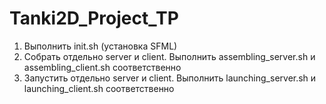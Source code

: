 # Tanki2D_Project_TP

1. Выполнить init.sh (установка SFML)
2. Собрать отдельно server и client. Выполнить assembling_server.sh и assembling_client.sh соответственно
3. Запустить отдельно server и client. Выполнить launching_server.sh и launching_client.sh соответственно